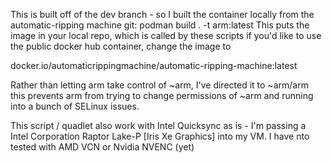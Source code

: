 This is built off of the dev branch - so I built the container locally
from the automatic-ripping machine git:
podman build . -t arm:latest
This puts the image in your local repo, which is called by these scripts
if you'd like to use the public docker hub container, change the image to

docker.io/automaticrippingmachine/automatic-ripping-machine:latest

Rather than letting arm take control of ~arm, I've directed it to ~arm/arm
this prevents arm from trying to change permissions of ~arm and running into
a bunch of SELinux issues.

This script / quadlet also work with Intel Quicksync as is - I'm passing a 
Intel Corporation Raptor Lake-P [Iris Xe Graphics] into my VM. I have nto tested with
AMD VCN or Nvidia NVENC (yet)
